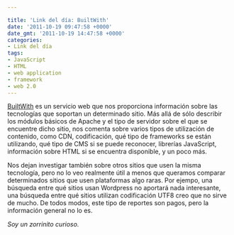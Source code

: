 ```yaml
---

title: 'Link del día: BuiltWith'
date: '2011-10-19 09:47:58 +0000'
date_gmt: '2011-10-19 14:47:58 +0000'
categories:
- Link del día
tags:
- JavaScript
- HTML
- web application
- framework
- web 2.0
---
```


[BuiltWith](http://builtwith.com/) es un servicio web que nos proporciona información sobre las tecnologías que soportan un determinado sitio. Más allá de sólo describir los módulos básicos de Apache y el tipo de servidor sobre el que se encuentre dicho sitio, nos comenta sobre varios tipos de utilización de contenido, como CDN, codificación, qué tipo de frameworks se están utilizando, qué tipo de CMS si se puede reconocer, librerías JavaScript, información sobre HTML si se encuentra disponible, y un poco más.

Nos dejan investigar también sobre otros sitios que usen la misma tecnología, pero no lo veo realmente útil a menos que queramos comparar determinados sitios que usen plataformas algo raras. Por ejempo, una búsqueda entre qué sitios usan Wordpress no aportará nada interesante, una búsqueda entre qué sitios utilizan codificación UTF8 creo que no sirve de mucho. De todos modos, este tipo de reportes son pagos, pero la información general no lo es.

_Soy un zorrinito curioso._
